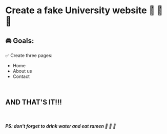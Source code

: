 # **Create a fake University website** :metal: :metal: :metal:

## :oncoming_automobile: **Goals**:  

:white_check_mark: Create three pages:
* Home
* About us
* Contact

<br>

## AND THAT'S IT!!!

<br>

##### ***PS: don't forget to drink water and eat ramen*** :ramen: :ramen: :ramen:
